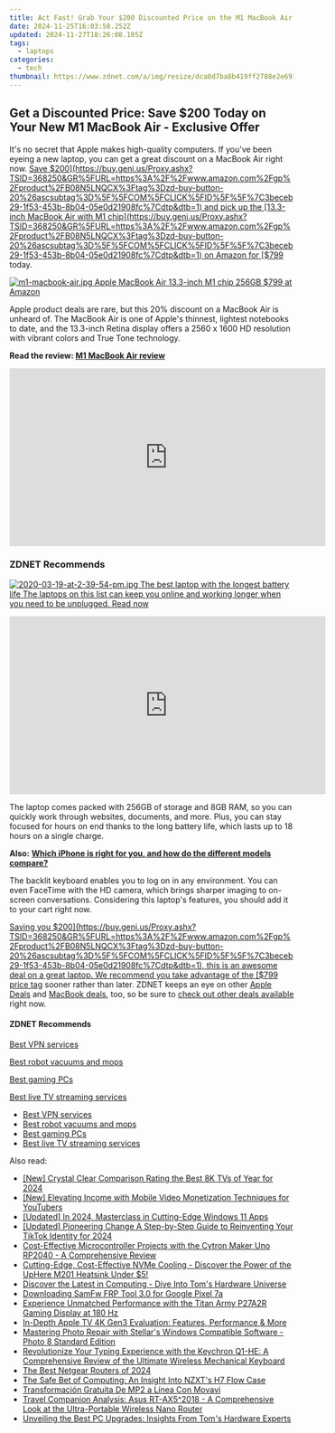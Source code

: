 ```yaml
---
title: Act Fast! Grab Your $200 Discounted Price on the M1 MacBook Air - Inside Information via ZDNet
date: 2024-11-25T16:03:58.252Z
updated: 2024-11-27T18:26:08.105Z
tags:
  - laptops
categories:
  - tech
thumbnail: https://www.zdnet.com/a/img/resize/dca8d7ba8b419ff2788e2e6918c61970eaff127a/2022/10/19/7770231c-10b9-4238-b238-5de24accdcf5/m1-macbook-air.jpg?auto=webp&fit=crop&frame=1&height=172&width=306
---
```


## Get a Discounted Price: Save $200 Today on Your New M1 MacBook Air - Exclusive Offer

It's no secret that Apple makes high-quality computers. If you've been eyeing a new laptop, you can get a great discount on a MacBook Air right now. [Save $200](https://buy.geni.us/Proxy.ashx?TSID=368250&GR%5FURL=https%3A%2F%2Fwww.amazon.com%2Fgp%2Fproduct%2FB08N5LNQCX%3Ftag%3Dzd-buy-button-20%26ascsubtag%3D%5F%5FCOM%5FCLICK%5FID%5F%5F%7C3beceb29-1f53-453b-8b04-05e0d21908fc%7Cdtp&dtb=1) and pick up the [13.3-inch MacBook Air with M1 chip](https://buy.geni.us/Proxy.ashx?TSID=368250&GR%5FURL=https%3A%2F%2Fwww.amazon.com%2Fgp%2Fproduct%2FB08N5LNQCX%3Ftag%3Dzd-buy-button-20%26ascsubtag%3D%5F%5FCOM%5FCLICK%5FID%5F%5F%7C3beceb29-1f53-453b-8b04-05e0d21908fc%7Cdtp&dtb=1) on Amazon for [$799](https://buy.geni.us/Proxy.ashx?TSID=368250&GR%5FURL=https%3A%2F%2Fwww.amazon.com%2Fgp%2Fproduct%2FB08N5LNQCX%3Ftag%3Dzd-buy-button-20%26ascsubtag%3D%5F%5FCOM%5FCLICK%5FID%5F%5F%7C3beceb29-1f53-453b-8b04-05e0d21908fc%7Cdtp&dtb=1) today.

[![m1-macbook-air.jpg](https://www.zdnet.com/a/img/resize/81407d652bb212878c6d436f9044a0992f98239d/2022/10/19/ffc7205c-a515-4fc3-b4e1-e8021ee980bb/m1-macbook-air.jpg?auto=webp&fit=crop&height=172.5&width=294) Apple MacBook Air 13.3-inch M1 chip 256GB $799 at Amazon](https://buy.geni.us/Proxy.ashx?TSID=368250&GR%5FURL=https%3A%2F%2Fwww.amazon.com%2Fgp%2Fproduct%2FB08N5LNQCX%3Ftag%3Dzd-buy-button-20%26ascsubtag%3D%5F%5FCOM%5FCLICK%5FID%5F%5F%7C3beceb29-1f53-453b-8b04-05e0d21908fc%7Cdtp&dtb=1)

Apple product deals are rare, but this 20% discount on a MacBook Air is unheard of. The MacBook Air is one of Apple's thinnest, lightest notebooks to date, and the 13.3-inch Retina display offers a 2560 x 1600 HD resolution with vibrant colors and True Tone technology.

**Read the review: [M1 MacBook Air review](https://www.zdnet.com/article/m1-macbook-air-long-term-review/)**

<!-- affiliate ads begin -->
<iframe width="560" height="315" src="https://www.youtube.com/embed/fqBKCGAKHmA?si=OkoaI17nE5qNqTHj&autoplay=1" title="YouTube video player" frameborder="0" allow="accelerometer; autoplay; clipboard-write; encrypted-media; gyroscope; picture-in-picture; web-share" referrerpolicy="strict-origin-when-cross-origin" allowfullscreen></iframe>
<!-- affiliate ads end -->

### **ZDNET** Recommends

[![2020-03-19-at-2-39-54-pm.jpg](https://www.zdnet.com/a/img/resize/80ba392bacc4388899c436d9acd4d00f04d5645c/2020/03/19/ff6c9504-c35e-4cb6-a83c-f51c18669916/2020-03-19-at-2-39-54-pm.jpg?auto=webp&fit=crop&frame=1&height=238.5&width=459) The best laptop with the longest battery life The laptops on this list can keep you online and working longer when you need to be unplugged.  Read now](https://www.zdnet.com/article/best-battery-life-laptop/)

<!-- affiliate ads begin -->
<iframe width="560" height="315" src="https://www.youtube.com/embed/YwOwUI47FuU?si=NK7IEELjx7_SJSl2&autoplay=1" title="YouTube video player" frameborder="0" allow="accelerometer; autoplay; clipboard-write; encrypted-media; gyroscope; picture-in-picture; web-share" referrerpolicy="strict-origin-when-cross-origin" allowfullscreen></iframe>
<!-- affiliate ads end -->

The laptop comes packed with 256GB of storage and 8GB RAM, so you can quickly work through websites, documents, and more. Plus, you can stay focused for hours on end thanks to the long battery life, which lasts up to 18 hours on a single charge. 

**Also:** [**Which iPhone is right for you, and how do the different models compare?**](https://www.zdnet.com/article/best-iphone/)

The backlit keyboard enables you to log on in any environment. You can even FaceTime with the HD camera, which brings sharper imaging to on-screen conversations. Considering this laptop's features, you should add it to your cart right now.

[Saving you $200](https://buy.geni.us/Proxy.ashx?TSID=368250&GR%5FURL=https%3A%2F%2Fwww.amazon.com%2Fgp%2Fproduct%2FB08N5LNQCX%3Ftag%3Dzd-buy-button-20%26ascsubtag%3D%5F%5FCOM%5FCLICK%5FID%5F%5F%7C3beceb29-1f53-453b-8b04-05e0d21908fc%7Cdtp&dtb=1), this is an awesome deal on a great laptop. We recommend you take advantage of the [$799 price tag](https://buy.geni.us/Proxy.ashx?TSID=368250&GR%5FURL=https%3A%2F%2Fwww.amazon.com%2Fgp%2Fproduct%2FB08N5LNQCX%3Ftag%3Dzd-buy-button-20%26ascsubtag%3D%5F%5FCOM%5FCLICK%5FID%5F%5F%7C3beceb29-1f53-453b-8b04-05e0d21908fc%7Cdtp&dtb=1) sooner rather than later. ZDNET keeps an eye on other [Apple Deals](https://www.zdnet.com/article/apple-best-holiday-deals-2022/) and [MacBook deals](https://www.zdnet.com/article/best-macbook-deals/), too, so be sure to [check out other deals available](https://www.zdnet.com/article/best-macbook-deals/) right now.

#### **ZDNET** Recommends

[Best VPN services](https://www.zdnet.com/article/best-vpn/ "Best VPN services")

[Best robot vacuums and mops](https://www.zdnet.com/article/best-robot-vacuum-mop/ "Best robot vacuums and mops")

[Best gaming PCs](https://www.zdnet.com/article/best-gaming-pc/ "Best gaming PCs")

[Best live TV streaming services](https://www.zdnet.com/article/best-live-tv-streaming-service/ "Best live TV streaming services")

* [Best VPN services](https://www.zdnet.com/article/best-vpn/ "Best VPN services")
* [Best robot vacuums and mops](https://www.zdnet.com/article/best-robot-vacuum-mop/ "Best robot vacuums and mops")
* [Best gaming PCs](https://www.zdnet.com/article/best-gaming-pc/ "Best gaming PCs")
* [Best live TV streaming services](https://www.zdnet.com/article/best-live-tv-streaming-service/ "Best live TV streaming services")

<ins class="adsbygoogle"
     style="display:block"
     data-ad-format="autorelaxed"
     data-ad-client="ca-pub-7571918770474297"
     data-ad-slot="1223367746"></ins>

<ins class="adsbygoogle"
     style="display:block"
     data-ad-client="ca-pub-7571918770474297"
     data-ad-slot="8358498916"
     data-ad-format="auto"
     data-full-width-responsive="true"></ins>

<span class="atpl-alsoreadstyle">Also read:</span>
<div><ul>
<li><a href="https://article-helps.techidaily.com/new-crystal-clear-comparison-rating-the-best-8k-tvs-of-year-for-2024/"><u>[New] Crystal Clear Comparison Rating the Best 8K TVs of Year for 2024</u></a></li>
<li><a href="https://youtube-videos.techidaily.com/new-elevating-income-with-mobile-video-monetization-techniques-for-youtubers/"><u>[New] Elevating Income with Mobile Video Monetization Techniques for YouTubers</u></a></li>
<li><a href="https://fox-access.techidaily.com/updated-in-2024-masterclass-in-cutting-edge-windows-11-apps/"><u>[Updated] In 2024, Masterclass in Cutting-Edge Windows 11 Apps</u></a></li>
<li><a href="https://tiktok-clips.techidaily.com/updated-pioneering-change-a-step-by-step-guide-to-reinventing-your-tiktok-identity-for-2024/"><u>[Updated] Pioneering Change A Step-by-Step Guide to Reinventing Your TikTok Identity for 2024</u></a></li>
<li><a href="https://hardware-reviews.techidaily.com/cost-effective-microcontroller-projects-with-the-cytron-maker-uno-rp2040-a-comprehensive-review/"><u>Cost-Effective Microcontroller Projects with the Cytron Maker Uno RP2040 - A Comprehensive Review</u></a></li>
<li><a href="https://hardware-reviews.techidaily.com/cutting-edge-cost-effective-nvme-cooling-discover-the-power-of-the-uphere-m201-heatsink-under-5/"><u>Cutting-Edge, Cost-Effective NVMe Cooling - Discover the Power of the UpHere M201 Heatsink Under $5!</u></a></li>
<li><a href="https://hardware-reviews.techidaily.com/discover-the-latest-in-computing-dive-into-toms-hardware-universe/"><u>Discover the Latest in Computing - Dive Into Tom's Hardware Universe</u></a></li>
<li><a href="https://unlock-android.techidaily.com/downloading-samfw-frp-tool-30-for-google-pixel-7a-by-drfone-android/"><u>Downloading SamFw FRP Tool 3.0 for Google Pixel 7a</u></a></li>
<li><a href="https://hardware-reviews.techidaily.com/experience-unmatched-performance-with-the-titan-army-p27a2r-gaming-display-at-180-hz/"><u>Experience Unmatched Performance with the Titan Army P27A2R Gaming Display at 180 Hz</u></a></li>
<li><a href="https://buynow-info.techidaily.com/in-depth-apple-tv-4k-gen3-evaluation-features-performance-and-more/"><u>In-Depth Apple TV 4K Gen3 Evaluation: Features, Performance & More</u></a></li>
<li><a href="https://data-safeguard.techidaily.com/mastering-photo-repair-with-stellars-windows-compatible-software-photo-8-standard-edition/"><u>Mastering Photo Repair with Stellar's Windows Compatible Software - Photo 8 Standard Edition</u></a></li>
<li><a href="https://hardware-reviews.techidaily.com/revolutionize-your-typing-experience-with-the-keychron-q1-he-a-comprehensive-review-of-the-ultimate-wireless-mechanical-keyboard/"><u>Revolutionize Your Typing Experience with the Keychron Q1-HE: A Comprehensive Review of the Ultimate Wireless Mechanical Keyboard</u></a></li>
<li><a href="https://buynow-info.techidaily.com/the-best-netgear-routers-of-2024/"><u>The Best Netgear Routers of 2024</u></a></li>
<li><a href="https://hardware-reviews.techidaily.com/the-safe-bet-of-computing-an-insight-into-nzxts-h7-flow-case/"><u>The Safe Bet of Computing: An Insight Into NZXT's H7 Flow Case</u></a></li>
<li><a href="https://discover-dash.techidaily.com/transformacion-gratuita-de-mp2-a-linea-con-movavi/"><u>Transformación Gratuita De MP2 a Línea Con Movavi</u></a></li>
<li><a href="https://hardware-reviews.techidaily.com/travel-companion-analysis-asus-rt-ax52018-a-comprehensive-look-at-the-ultra-portable-wireless-nano-router/"><u>Travel Companion Analysis: Asus RT-AX5^2018 - A Comprehensive Look at the Ultra-Portable Wireless Nano Router</u></a></li>
<li><a href="https://hardware-reviews.techidaily.com/unveiling-the-best-pc-upgrades-insights-from-toms-hardware-experts/"><u>Unveiling the Best PC Upgrades: Insights From Tom's Hardware Experts</u></a></li>
</ul></div>

